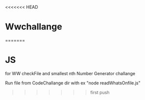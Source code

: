 <<<<<<< HEAD
# Wwchallange
 
=======
# JS
 for WW checkFile and smallest nth Number Generator challange

Run file from CodeChallange dir with
ex "node readWhatsOnfile.js"
>>>>>>> first push

